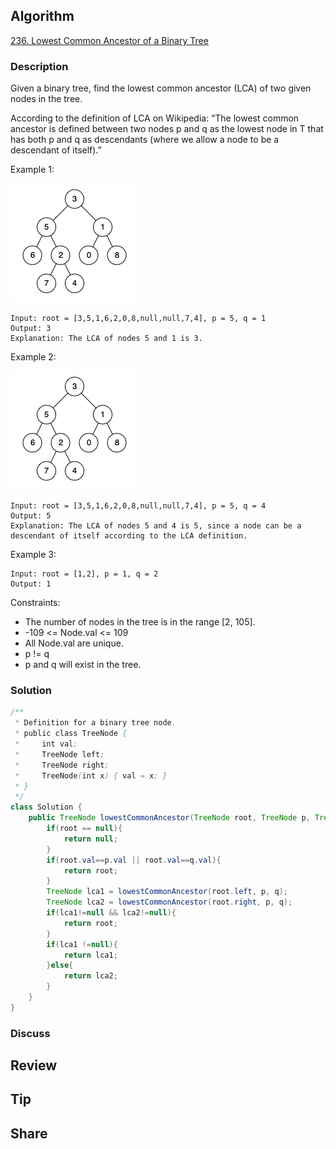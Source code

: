 ## Algorithm

[236. Lowest Common Ancestor of a Binary Tree](https://leetcode.com/problems/lowest-common-ancestor-of-a-binary-tree/)

### Description

Given a binary tree, find the lowest common ancestor (LCA) of two given nodes in the tree.

According to the definition of LCA on Wikipedia: “The lowest common ancestor is defined between two nodes p and q as the lowest node in T that has both p and q as descendants (where we allow a node to be a descendant of itself).”


Example 1:

![](assets/20240303-cedf9dff.png)

```
Input: root = [3,5,1,6,2,0,8,null,null,7,4], p = 5, q = 1
Output: 3
Explanation: The LCA of nodes 5 and 1 is 3.
```

Example 2:

![](assets/20240303-cedf9dff.png)

```
Input: root = [3,5,1,6,2,0,8,null,null,7,4], p = 5, q = 4
Output: 5
Explanation: The LCA of nodes 5 and 4 is 5, since a node can be a descendant of itself according to the LCA definition.
```

Example 3:

```
Input: root = [1,2], p = 1, q = 2
Output: 1
```

Constraints:

- The number of nodes in the tree is in the range [2, 105].
- -109 <= Node.val <= 109
- All Node.val are unique.
- p != q
- p and q will exist in the tree.

### Solution

```java
/**
 * Definition for a binary tree node.
 * public class TreeNode {
 *     int val;
 *     TreeNode left;
 *     TreeNode right;
 *     TreeNode(int x) { val = x; }
 * }
 */
class Solution {
    public TreeNode lowestCommonAncestor(TreeNode root, TreeNode p, TreeNode q) {
        if(root == null){
            return null;
        }
        if(root.val==p.val || root.val==q.val){
            return root;
        }
        TreeNode lca1 = lowestCommonAncestor(root.left, p, q);
        TreeNode lca2 = lowestCommonAncestor(root.right, p, q);
        if(lca1!=null && lca2!=null){
            return root;
        }
        if(lca1 !=null){
            return lca1;
        }else{
            return lca2;
        }
    }
}
```

### Discuss

## Review


## Tip


## Share
